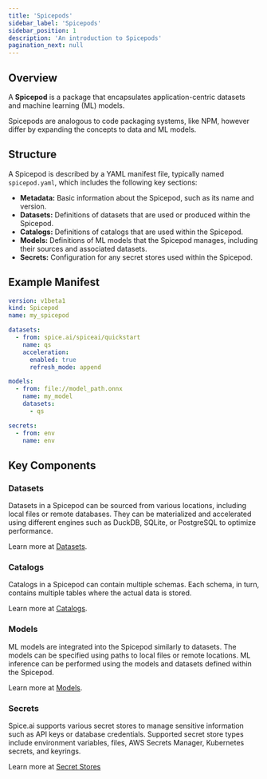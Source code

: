 ```yaml
---
title: 'Spicepods'
sidebar_label: 'Spicepods'
sidebar_position: 1
description: 'An introduction to Spicepods'
pagination_next: null
---
```


## Overview

A **Spicepod** is a package that encapsulates application-centric datasets and machine learning (ML) models.

Spicepods are analogous to code packaging systems, like NPM, however differ by expanding the concepts to data and ML models.

## Structure

A Spicepod is described by a YAML manifest file, typically named `spicepod.yaml`, which includes the following key sections:

- **Metadata:** Basic information about the Spicepod, such as its name and version.
- **Datasets:** Definitions of datasets that are used or produced within the Spicepod.
- **Catalogs:** Definitions of catalogs that are used within the Spicepod.
- **Models:** Definitions of ML models that the Spicepod manages, including their sources and associated datasets.
- **Secrets:** Configuration for any secret stores used within the Spicepod.

## Example Manifest

```yaml
version: v1beta1
kind: Spicepod
name: my_spicepod

datasets:
  - from: spice.ai/spiceai/quickstart
    name: qs
    acceleration:
      enabled: true
      refresh_mode: append

models:
  - from: file://model_path.onnx
    name: my_model
    datasets:
      - qs

secrets:
  - from: env
    name: env
```

## Key Components

### Datasets

Datasets in a Spicepod can be sourced from various locations, including local files or remote databases. They can be materialized and accelerated using different engines such as DuckDB, SQLite, or PostgreSQL to optimize performance.

Learn more at [Datasets](/reference/spicepod/datasets.md).

### Catalogs

Catalogs in a Spicepod can contain multiple schemas. Each schema, in turn, contains multiple tables where the actual data is stored.

Learn more at [Catalogs](/reference/spicepod/catalogs.md).

### Models

ML models are integrated into the Spicepod similarly to datasets. The models can be specified using paths to local files or remote locations. ML inference can be performed using the models and datasets defined within the Spicepod.

Learn more at [Models](/reference/spicepod/models.md).

### Secrets

Spice.ai supports various secret stores to manage sensitive information such as API keys or database credentials. Supported secret store types include environment variables, files, AWS Secrets Manager, Kubernetes secrets, and keyrings.

Learn more at [Secret Stores](/components/secret-stores/index.md)
